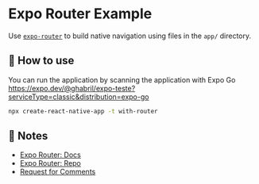 # Expo Router Example

Use [`expo-router`](https://expo.github.io/router) to build native navigation using files in the `app/` directory.

## 🚀 How to use
You can run the application by scanning the application with Expo Go
 https://expo.dev/@ghabril/expo-teste?serviceType=classic&distribution=expo-go

```sh
npx create-react-native-app -t with-router
```

## 📝 Notes

- [Expo Router: Docs](https://expo.github.io/router)
- [Expo Router: Repo](https://github.com/expo/router)
- [Request for Comments](https://github.com/expo/router/discussions/1)
